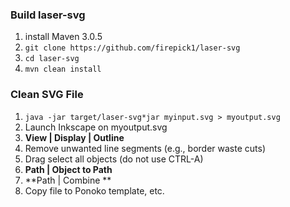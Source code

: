 ### Build laser-svg

1. install Maven 3.0.5
1. `git clone https://github.com/firepick1/laser-svg`
1. `cd laser-svg`
1. `mvn clean install`

### Clean SVG File

1. `java -jar target/laser-svg*jar myinput.svg > myoutput.svg`
1. Launch Inkscape on myoutput.svg
1. **View | Display | Outline**
1. Remove unwanted line segments (e.g., border waste cuts)
1. Drag select all objects (do not use CTRL-A)
1. **Path | Object to Path**
1. **Path | Combine **
1. Copy file to Ponoko template, etc.
